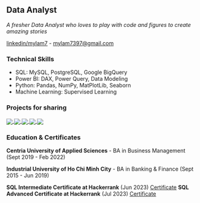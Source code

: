## Data Analyst
*A fresher Data Analyst who loves to play with code and figures to create amazing stories*

[linkedin/mylam7](https://www.linkedin.com/in/mylam7/) - mylam7397@gmail.com

### **Technical Skills**
- SQL: MySQL, PostgreSQL, Google BigQuery
- Power BI: DAX, Power Query, Data Modeling
- Python: Pandas, NumPy, MatPlotLib, Seaborn
- Machine Learning: Supervised Learning
 
### **Projects for sharing**
<a href="https://github.com/pth11/Python_RFM_Analysis">
  <!-- Change the `github-readme-stats.anuraghazra1.vercel.app` to `github-readme-stats.vercel.app`  -->
  <img align="center" src="https://github-readme-stats.vercel.app/api/pin/?username=pth11&repo=Python_RFM_Analysis&theme=shadow_blue" />
</a>  
<a href="https://github.com/pth11/Python_Cohort_Analysis">
  <!-- Change the `github-readme-stats.anuraghazra1.vercel.app` to `github-readme-stats.vercel.app`  -->
  <img align="center" src="https://github-readme-stats.vercel.app/api/pin/?username=pth11&repo=Python_Cohort_Analysis&theme=shadow_blue" />
</a>
<a href="https://github.com/pth11/SQL-PBI_Inventory_Controlling">
  <!-- Change the `github-readme-stats.anuraghazra1.vercel.app` to `github-readme-stats.vercel.app`  -->
  <img align="center" src="https://github-readme-stats.vercel.app/api/pin/?username=pth11&repo=SQL-PBI_Inventory_Controlling&theme=shadow_blue" />
</a>  
<a href="https://github.com/pth11/SQL_Ecommerce_Exploring">
  <!-- Change the `github-readme-stats.anuraghazra1.vercel.app` to `github-readme-stats.vercel.app`  -->
  <img align="center" src="https://github-readme-stats.vercel.app/api/pin/?username=pth11&repo=SQL_Ecommerce_Exploring&theme=shadow_blue" />
</a>  
<a href="https://github.com/pth11/ML_4G_service_prediction">
  <!-- Change the `github-readme-stats.anuraghazra1.vercel.app` to `github-readme-stats.vercel.app`  -->
  <img align="center" src="https://github-readme-stats.vercel.app/api/pin/?username=pth11&repo=ML_4G_service_prediction&theme=shadow_blue" />
</a>  

### **Education & Certificates**
**Centria University of  Applied Sciences** - BA in Business Management	 (Sept 2019 - Feb 2022)

**Industrial University of Ho Chi Minh City** - BA in Banking & Finance (Sept 2015 - Jun 2019)

**SQL Intermediate Certificate at Hackerrank** (Jun 2023)
[Certificate](https://www.hackerrank.com/certificates/17b0cfed2ea2)
**SQL Advanced Certificate at Hackerrank** (Jul 2023)
[Certificate](https://www.hackerrank.com/certificates/2f2af6f89d1c)

